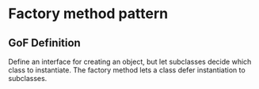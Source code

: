 # Factory method pattern

## GoF Definition

Define an interface for creating an object, but let subclasses decide which class to instantiate. The factory method lets a class defer instantiation to subclasses.
